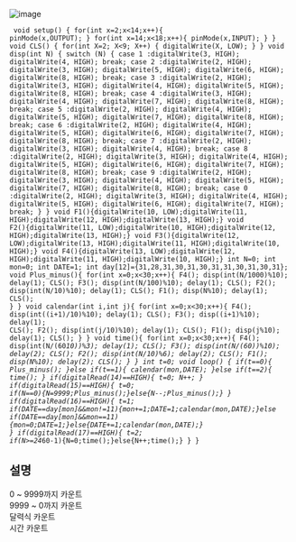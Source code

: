 ![image](https://user-images.githubusercontent.com/81015704/123546397-4f930200-d797-11eb-93c6-167b01f51895.png)

<code><pre>
void setup()
{
  for(int x=2;x<14;x++){
   pinMode(x,OUTPUT);
  }
  for(int x=14;x<18;x++){
   pinMode(x,INPUT);
  }
}
void CLS() {  for(int X=2; X<9; X++) {  digitalWrite(X, LOW); } }
void disp(int N) {
   switch (N) {
      case 1 :digitalWrite(3, HIGH); digitalWrite(4, HIGH); break;
      case 2 :digitalWrite(2, HIGH); digitalWrite(3, HIGH); digitalWrite(5, HIGH); digitalWrite(6, HIGH); digitalWrite(8, HIGH); break;
      case 3 :digitalWrite(2, HIGH); digitalWrite(3, HIGH); digitalWrite(4, HIGH); digitalWrite(5, HIGH); digitalWrite(8, HIGH); break;
      case 4 :digitalWrite(3, HIGH); digitalWrite(4, HIGH); digitalWrite(7, HIGH); digitalWrite(8, HIGH); break;
      case 5 :digitalWrite(2, HIGH); digitalWrite(4, HIGH); digitalWrite(5, HIGH); digitalWrite(7, HIGH); digitalWrite(8, HIGH); break;
      case 6 :digitalWrite(2, HIGH); digitalWrite(4, HIGH); digitalWrite(5, HIGH); digitalWrite(6, HIGH); digitalWrite(7, HIGH); digitalWrite(8, HIGH); break;
      case 7 :digitalWrite(2, HIGH); digitalWrite(3, HIGH); digitalWrite(4, HIGH); break;
      case 8 :digitalWrite(2, HIGH); digitalWrite(3, HIGH); digitalWrite(4, HIGH); digitalWrite(5, HIGH); digitalWrite(6, HIGH); digitalWrite(7, HIGH); digitalWrite(8, HIGH); break;
      case 9 :digitalWrite(2, HIGH); digitalWrite(3, HIGH); digitalWrite(4, HIGH); digitalWrite(5, HIGH); digitalWrite(7, HIGH); digitalWrite(8, HIGH); break;
      case 0 :digitalWrite(2, HIGH); digitalWrite(3, HIGH); digitalWrite(4, HIGH); digitalWrite(5, HIGH); digitalWrite(6, HIGH); digitalWrite(7, HIGH); break;
   } 
}
void F1(){digitalWrite(10, LOW);digitalWrite(11, HIGH);digitalWrite(12, HIGH);digitalWrite(13, HIGH);}
void F2(){digitalWrite(11, LOW);digitalWrite(10, HIGH);digitalWrite(12, HIGH);digitalWrite(13, HIGH);}
void F3(){digitalWrite(12, LOW);digitalWrite(13, HIGH);digitalWrite(11, HIGH);digitalWrite(10, HIGH);}
void F4(){digitalWrite(13, LOW);digitalWrite(12, HIGH);digitalWrite(11, HIGH);digitalWrite(10, HIGH);}
int N=0;
int mon=0;
int DATE=1;
int day[12]={31,28,31,30,31,30,31,31,30,31,30,31};
void Plus_minus(){
  for(int x=0;x<30;x++){
    F4();
  	disp(int(N/1000)%10);
  	delay(1);
  	CLS();
    F3();
  	disp(int(N/100)%10);
  	delay(1);
  	CLS();
	F2();
  	disp(int(N/10)%10);
  	delay(1);
  	CLS();
  	F1();
  	disp(N%10);
  	delay(1);
  	CLS();
  } 
}
void calendar(int i,int j){
      for(int x=0;x<30;x++){
    	F4();
  		disp(int((i+1)/10)%10);
  		delay(1);
  		CLS();
    	F3();
  		disp((i+1)%10);
  		delay(1);
  		CLS();
		F2();
  		disp(int(j/10)%10);
  		delay(1);
  		CLS();
  		F1();
  		disp(j%10);
  		delay(1);
  		CLS();
    }
}
void time(){
    for(int x=0;x<30;x++){
    F4();
  	disp(int(N/(60*10))%3);
  	delay(1);
  	CLS();
    F3();
  	disp(int(N/(60))%10);
  	delay(2);
  	CLS();
	F2();
  	disp(int(N/10)%6);
  	delay(2);
  	CLS();
  	F1();
  	disp(N%10);
  	delay(2);
  	CLS();
  }
}
int t=0;
void loop()
{ 
  if(t==0){
    Plus_minus();
  }else if(t==1){
   calendar(mon,DATE); 
  }else if(t==2){
   time(); 
  }
  if(digitalRead(14)==HIGH){
   t=0;
   N++;
  }
  if(digitalRead(15)==HIGH){
   t=0;
   if(N==0){N=9999;Plus_minus();}else{N--;Plus_minus();} 
  }
  if(digitalRead(16)==HIGH){
    t=1;
    if(DATE==day[mon]&&mon!=11){mon+=1;DATE=1;calendar(mon,DATE);}else if(DATE==day[mon]&&mon==11){mon=0;DATE=1;}else{DATE+=1;calendar(mon,DATE);}
  }
  if(digitalRead(17)==HIGH){
  	t=2;
  	if(N>=24*60-1){N=0;time();}else{N++;time();}
  }
}
</pre></code>


## 설명
0 ~ 9999까지 카운트<br>
9999 ~ 0까지 카운트<br>
달력식 카운트<br>
시간 카운트

